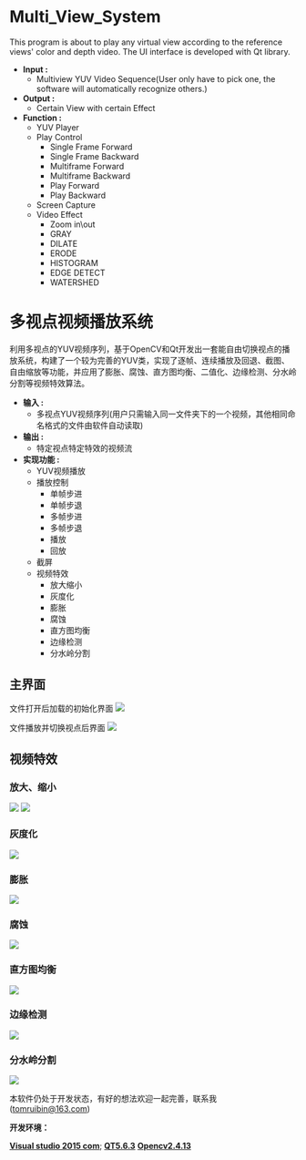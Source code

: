 # Multi_View_System
This program is about to play any virtual view according to the reference views' color and depth video. The UI interface is developed with Qt library.

  - **Input :** 
    - Multiview YUV Video Sequence(User only have to pick one, the software will automatically recognize others.)
  - **Output :**
    - Certain View with certain Effect
  - **Function :**
	- YUV Player
	- Play Control
	  - Single Frame Forward
	  - Single Frame Backward
	  - Multiframe Forward
	  - Multiframe Backward
	  - Play Forward
	  - Play Backward
	- Screen Capture
	- Video Effect
	  - Zoom in\out
	  - GRAY
	  - DILATE
	  - ERODE
	  - HISTOGRAM
	  - EDGE DETECT
	  - WATERSHED
	  
# 多视点视频播放系统

利用多视点的YUV视频序列，基于OpenCV和Qt开发出一套能自由切换视点的播放系统，构建了一个较为完善的YUV类，实现了逐帧、连续播放及回退、截图、自由缩放等功能，并应用了膨胀、腐蚀、直方图均衡、二值化、边缘检测、分水岭分割等视频特效算法。

  - **输入 :** 
    - 多视点YUV视频序列(用户只需输入同一文件夹下的一个视频，其他相同命名格式的文件由软件自动读取)
  - **输出 :**
    - 特定视点特定特效的视频流
  - **实现功能 :**
	- YUV视频播放
	- 播放控制
	  - 单帧步进
	  - 单帧步退
	  - 多帧步进
	  - 多帧步退
	  - 播放
	  - 回放
	- 截屏
	- 视频特效
	  - 放大缩小
	  - 灰度化
	  - 膨胀
	  - 腐蚀
	  - 直方图均衡
	  - 边缘检测
	  - 分水岭分割
	
## 主界面

文件打开后加载的初始化界面
![](/doc/images/001.png)

文件播放并切换视点后界面
![](/doc/images/002.png)

## 视频特效

### 放大、缩小
![](/doc/images/003.png)
![](/doc/images/004.png)

### 灰度化
![](/doc/images/005.png)

### 膨胀
![](/doc/images/006.png)

### 腐蚀
![](/doc/images/007.png)

### 直方图均衡
![](/doc/images/008.png)

### 边缘检测
![](/doc/images/009.png)

### 分水岭分割
![](/doc/images/010.png)

本软件仍处于开发状态，有好的想法欢迎一起完善，联系我(tomruibin@163.com)

**开发环境：**

[**Visual studio 2015 com**](https://www.visualstudio.com/);
[**QT5.6.3**](https://www.qt.io/qt5-6/)
[**Opencv2.4.13**](https://opencv.org/releases.html)
